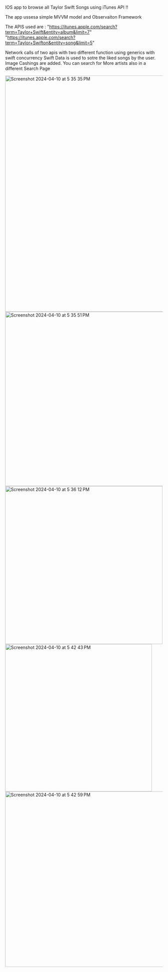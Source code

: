 IOS app to browse all Taylor Swift Songs using iTunes API !!

The app ussesa simple  MVVM model and Observaiton Framework

The APIS used are : 
"https://itunes.apple.com/search?term=Taylor+Swift&entity=album&limit=7"
"https://itunes.apple.com/search?term=Taylor+Swifton&entity=song&limit=5"

Network calls of two apis with two different function using generics with swift concurrency
Swift Data is used to sotre the liked songs by the user.
Image Cashings are added.
You can search for More artists also in a different Search Page 


<img width="752" alt="Screenshot 2024-04-10 at 5 35 35 PM" src="https://github.com/rujin2003/TylorSwift/assets/71916379/3103b0bd-3ff1-4612-9e03-eb95940a225a">
<img width="555" alt="Screenshot 2024-04-10 at 5 35 51 PM" src="https://github.com/rujin2003/TylorSwift/assets/71916379/19c41904-4a04-4107-aa67-fd0e98ce98b0">
<img width="503" alt="Screenshot 2024-04-10 at 5 36 12 PM" src="https://github.com/rujin2003/TylorSwift/assets/71916379/42fc3ecb-b0e0-46f7-84e1-ef8f544b5f54">
<img width="469" alt="Screenshot 2024-04-10 at 5 42 43 PM" src="https://github.com/rujin2003/TylorSwift/assets/71916379/89c77ed0-cfa0-4271-933b-148cc669ad28">
<img width="559" alt="Screenshot 2024-04-10 at 5 42 59 PM" src="https://github.com/rujin2003/TylorSwift/assets/71916379/21d573cb-d74d-48cd-aa1e-db7b49eef516">
